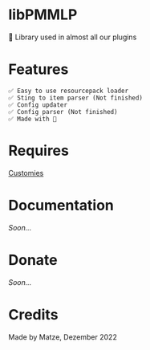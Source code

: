 # libPMMLP
📙 Library used in almost all our plugins

# Features

```
✅️ Easy to use resourcepack loader
✅️ Sting to item parser (Not finished)
✅️ Config updater
✅️ Config parser (Not finished)
✅️ Made with 💖
```

# Requires

[Customies](https://github.com/CustomiesDevs/Customies)

# Documentation

_Soon..._

# Donate

_Soon..._

# Credits
Made by Matze, Dezember 2022
